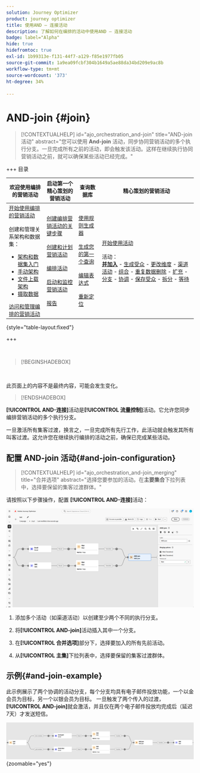 ```yaml
---
solution: Journey Optimizer
product: journey optimizer
title: 使用AND — 连接活动
description: 了解如何在编排的活动中使用AND — 连接活动
badge: label="Alpha"
hide: true
hidefromtoc: true
exl-id: 1b99313e-f131-44f7-a129-f85e1977fb05
source-git-commit: 1a9ea09fcbf304b1649a5ae88da34bd209e9ac8b
workflow-type: tm+mt
source-wordcount: '373'
ht-degree: 34%

---
```


# AND-join {#join}

>[!CONTEXTUALHELP]
>id="ajo_orchestration_and-join"
>title="AND-join 活动"
>abstract="您可以使用 **And-join** 活动，同步协同营销活动的多个执行分支。一旦完成所有之前的活动，即会触发该活动。这样在继续执行协同营销活动之前，就可以确保某些活动已经完成。"


+++ 目录

| 欢迎使用编排的营销活动 | 启动第一个精心策划的营销活动 | 查询数据库 | 精心策划的营销活动 |
|---|---|---|---|
| [开始使用编排的营销活动](../gs-orchestrated-campaigns.md)<br/><br/>创建和管理关系架构和数据集：</br> <ul><li>[架构和数据集入门](../gs-schemas.md)</li><li>[手动架构](../manual-schema.md)</li><li>[文件上载架构](../file-upload-schema.md)</li><li>[摄取数据](../ingest-data.md)</li></ul>[访问和管理编排的营销活动](../access-manage-orchestrated-campaigns.md) | [创建编排营销活动的关键步骤](../gs-campaign-creation.md)<br/><br/>[创建和计划营销活动](../create-orchestrated-campaign.md)<br/><br/>[编排活动](../orchestrate-activities.md)<br/><br/>[启动和监控营销活动](../start-monitor-campaigns.md)<br/><br/>[报告](../reporting-campaigns.md) | [使用规则生成器](../orchestrated-rule-builder.md)<br/><br/>[生成您的第一个查询](../build-query.md)<br/><br/>[编辑表达式](../edit-expressions.md)<br/><br/>[重新定位](../retarget.md) | [开始使用活动](about-activities.md)<br/><br/>活动：<br/><b>[并加入](and-join.md)</b> - [生成受众](build-audience.md) - [更改维度](change-dimension.md) - [渠道活动](channels.md) - [组合](combine.md) - [重复数据删除](deduplication.md) - [扩充](enrichment.md) - [分支](fork.md) - [协调](reconciliation.md) - [保存受众](save-audience.md) - [拆分](split.md) - [等待](wait.md) |

{style="table-layout:fixed"}

+++

<br/>

>[!BEGINSHADEBOX]

</br>

此页面上的内容不是最终内容，可能会发生变化。

>[!ENDSHADEBOX]

**[!UICONTROL AND-连接]**&#x200B;活动是&#x200B;**[!UICONTROL 流量控制]**&#x200B;活动。它允许您同步编排营销活动的多个执行分支。

一旦激活所有集客过渡，换言之，一旦完成所有先行工作，此活动就会触发其所有叫客过渡。这允许您在继续执行编排的活动之前，确保已完成某些活动。

## 配置 AND-join 活动{#and-join-configuration}

>[!CONTEXTUALHELP]
>id="ajo_orchestration_and-join_merging"
>title="合并选项"
>abstract="选择您要参加的活动。在&#x200B;**主要集合**&#x200B;下拉列表中，选择要保留的集客过渡群体。"

请按照以下步骤操作，配置 **[!UICONTROL AND-连接]**&#x200B;活动：

![](../assets/workflow-andjoin.png)

1. 添加多个活动（如渠道活动）以创建至少两个不同的执行分支。

1. 将&#x200B;**[!UICONTROL AND-join]**&#x200B;活动插入其中一个分支。

1. 在&#x200B;**[!UICONTROL 合并选项]**&#x200B;部分下，选择要加入的所有先前活动。

1. 从&#x200B;**[!UICONTROL 主集]**&#x200B;下拉列表中，选择要保留的集客过渡群体。

## 示例{#and-join-example}

此示例展示了两个协调的活动分支，每个分支均具有电子邮件投放功能，一个以金会员为目标，另一个以银会员为目标。 一旦触发了两个传入的过渡，**[!UICONTROL AND-join]**&#x200B;就会激活，并且仅在两个电子邮件投放均完成后（延迟7天）才发送短信。

![](../assets/workflow-andjoin-example.png){zoomable="yes"}
